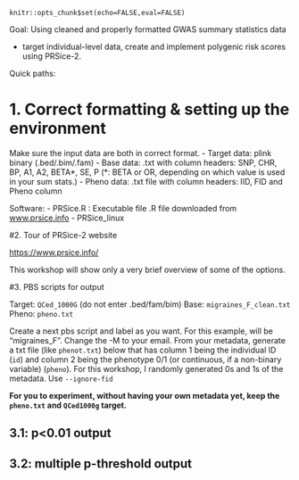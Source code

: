     knitr::opts_chunk$set(echo=FALSE,eval=FALSE)

Goal: Using cleaned and properly formatted GWAS summary statistics data
+ target individual-level data, create and implement polygenic risk
scores using PRSice-2.

Quick paths:

# 1. Correct formatting & setting up the environment

Make sure the input data are both in correct format. - Target data:
plink binary (.bed/.bim/.fam) - Base data: .txt with column headers:
SNP, CHR, BP, A1, A2, BETA*, SE, P (*: BETA or OR, depending on which
value is used in your sum stats.) - Pheno data: .txt file with column
headers: IID, FID and Pheno column

Software: - PRSice.R : Executable file .R file downloaded from
www.prsice.info - PRSice\_linux

\#2. Tour of PRSice-2 website

<https://www.prsice.info/>

This workshop will show only a very brief overview of some of the
options.

\#3. PBS scripts for output

Target: `QCed_1000G` (do not enter .bed/fam/bim) Base:
`migraines_F_clean.txt` Pheno: `pheno.txt`

Create a next pbs script and label as you want. For this example, will
be “migraines\_F”. Change the -M to your email. From your metadata,
generate a txt file (like `phenot.txt`) below that has column 1 being
the individual ID (`id`) and column 2 being the phenotype 0/1 (or
continuous, if a non-binary variable) (`pheno`). For this workshop, I
randomly generated 0s and 1s of the metadata. Use `--ignore-fid`

**For you to experiment, without having your own metadata yet, keep the
`pheno.txt` and `QCed1000g` target.**

## 3.1: p&lt;0.01 output

## 3.2: multiple p-threshold output
